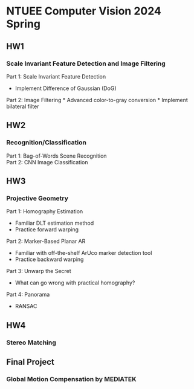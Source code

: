 # NTUEE Computer Vision 2024 Spring
## HW1
### Scale Invariant Feature Detection and Image Filtering  
Part 1: Scale Invariant Feature Detection  
* Implement Difference of Gaussian (DoG)
<bf>
Part 2: Image Filtering
* Advanced color-to-gray conversion  
* Implement bilateral filter

## HW2
### Recognition/Classification
Part 1: Bag-of-Words Scene Recognition  
Part 2: CNN Image Classification

## HW3
### Projective Geometry
Part 1: Homography Estimation
* Familiar DLT estimation method
* Practice forward warping

Part 2: Marker-Based Planar AR
* Familiar with off-the-shelf ArUco marker detection tool  
* Practice backward warping

Part 3: Unwarp the Secret
* What can go wrong with practical homography?

Part 4: Panorama
* RANSAC

## HW4
### Stereo Matching

## Final Project
### Global Motion Compensation by MEDIATEK
